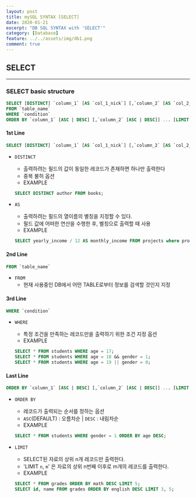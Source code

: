 ```yaml
---
layout: post
title: mySQL SYNTAX [SELECT]
date: 2020-01-21
excerpt: "DB SQL SYNTAX with 'SELECT'"
category: [Database]
feature: ../../assets/img/db1.png
comment: true
---
```


## SELECT
------------------
### SELECT basic structure
```sql
SELECT [DISTINCT] `column_1` [AS `col_1_nick`] [,`column_2` [AS `col_2_nick`]] ...
FROM `table_name`
WHERE `condition`
ORDER BY `column_1` [ASC | DESC] [,`column_2` [ASC | DESC]] ... [LIMIT `n` [,`m`]];
```

#### 1st Line
```sql
SELECT [DISTINCT] `column_1` [AS `col_1_nick`] [,`column_2` [AS `col_2_nick`]] ...
```
- `DISTINCT`
  - 출력하려는 필드의 값이 동일한 레코드가 존재하면 하나만 출력한다
  - 중복 불허 옵션
  - EXAMPLE
  
  ```sql
  SELECT DISTINCT author FROM books;
  ```
- `AS`
  - 출력하려는 필드의 열이름의 별칭을 지정할 수 있다.
  - 필드 값에 어떠한 연산을 수행한 후, 별칭으로 출력할 때 사용
  - EXAMPLE

  ```sql
  SELECT yearly_income / 12 AS monthly_income FROM projects where project_name = "myProject";
  ```

#### 2nd Line
```sql
FROM `table_name`
```
- `FROM`
  - 현재 사용중인 DB에서 어떤 TABLE로부터 정보를 검색할 것인지 지정

#### 3rd Line
```sql
WHERE `condition`
```
- `WHERE`
  - 특정 조건을 만족하는 레코드만을 출력하기 위한 조건 지정 옵션
  - EXAMPLE
    
  ```sql
  SELECT * FROM students WHERE age = 17;
  SELECT * FROM students WHERE age = 18 && gender = 1;
  SELECT * FROM students WHERE age = 19 || gender = 0;
  ```
  
#### Last Line
```sql
ORDER BY `column_1` [ASC | DESC] [,`column_2` [ASC | DESC]] ... [LIMIT `n` [,`m`]];
```
- `ORDER BY`
  - 레코드가 출력되는 순서를 정하는 옵션
  - `ASC`(DEFAULT) : 오름차순 | `DESC` : 내림차순
  - EXAMPLE  
  
  ```sql
  SELECT * FROM students WHERE gender = 1 ORDER BY age DESC;
  ```
- `LIMIT`
  - SELECT된 자료의 상위 n개 레코드만 출력한다.
  - 'LIMIT `n`, `m`' 은 자료의 상위 n번째 이후로 m개의 레코드를 출력한다.
  - EXAMPLE
  
  ```sql
  SELECT * FROM grades ORDER BY math DESC LIMIT 5;
  SELECT id, name FROM grades ORDER BY english DESC LIMIT 3, 5;
  ```
  
